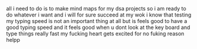 all i need to do is to make mind maps for my dsa projects 
so i am ready to do whatever i want and i will for sure succeed at my wok
i know that testing my typing speed is not an important thing at all but is feels good to have a good typing speed and it feels good when u dont look at the key board and type things really fast 
my fucking heart gets excited for no fuking reason helpp
